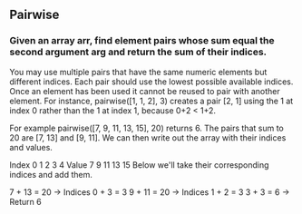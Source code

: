 ## Pairwise
### Given an array arr, find element pairs whose sum equal the second argument arg and return the sum of their indices.

You may use multiple pairs that have the same numeric elements but different indices. Each pair should use the lowest possible available indices. Once an element has been used it cannot be reused to pair with another element. For instance, pairwise([1, 1, 2], 3) creates a pair [2, 1] using the 1 at index 0 rather than the 1 at index 1, because 0+2 < 1+2.

For example pairwise([7, 9, 11, 13, 15], 20) returns 6. The pairs that sum to 20 are [7, 13] and [9, 11]. We can then write out the array with their indices and values.

Index	0	1	2	3	4
Value	7	9	11	13	15
Below we'll take their corresponding indices and add them.

7 + 13 = 20 → Indices 0 + 3 = 3
9 + 11 = 20 → Indices 1 + 2 = 3
3 + 3 = 6 → Return 6